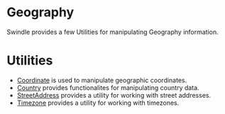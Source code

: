 # Geography
Swindle provides a few Utilities for manipulating Geography information.

# Utilities
- [Coordinate](coordinate/README.md) is used to manipulate geographic coordinates.
- [Country](country/README.md) provides functionalites for manipulating country data.
- [StreetAddress](street-address/README.md) provides a utility for working with street addresses.
- [Timezone](timezone/README.md) provides a utility for working with timezones.